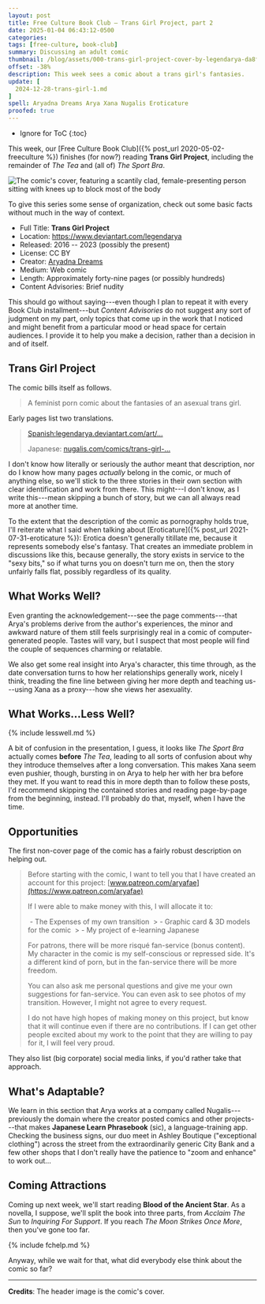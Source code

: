 ```yaml
---
layout: post
title: Free Culture Book Club — Trans Girl Project, part 2
date: 2025-01-04 06:43:12-0500
categories:
tags: [free-culture, book-club]
summary: Discussing an adult comic
thumbnail: /blog/assets/000-trans-girl-project-cover-by-legendarya-da8funa.png
offset: -38%
description: This week sees a comic about a trans girl's fantasies.
update: [
  2024-12-28-trans-girl-1.md
]
spell: Aryadna Dreams Arya Xana Nugalis Eroticature
proofed: true
---
```


* Ignore for ToC
{:toc}

This week, our [Free Culture Book Club]({% post_url 2020-05-02-freeculture %}) finishes (for now?) reading **Trans Girl Project**, including the remainder of *The Tea* and (all of) *The Sport Bra*.

![The comic's cover, featuring a scantily clad, female-presenting person sitting with knees up to block most of the body](/blog/assets/000-trans-girl-project-cover-by-legendarya-da8funa.png "Nothing about this worries me half as much as the science fiction-y title font mixed with the word Project...")

To give this series some sense of organization, check out some basic facts without much in the way of context.

 * Full Title:  **Trans Girl Project**
 * Location:  <https://www.deviantart.com/legendarya>
 * Released:  2016 -- 2023 (possibly the present)
 * License:  CC BY
 * Creator:  [Aryadna Dreams](https://www.deviantart.com/legendarya/about)
 * Medium:  Web comic
 * Length:  Approximately forty-nine pages (or possibly hundreds)
 * Content Advisories:  Brief nudity

This should go without saying---even though I plan to repeat it with every Book Club installment---but *Content Advisories* do not suggest any sort of judgment on my part, only topics that come up in the work that I noticed and might benefit from a particular mood or head space for certain audiences.  I provide it to help you make a decision, rather than a decision in and of itself.

## Trans Girl Project

The comic bills itself as follows.

 > A feminist porn comic about the fantasies of an asexual trans girl.

Early pages list two translations.

 > [Spanish:](https://legendarya.deviantart.com/art/Trans-Girl-Project-ESP-Portada-607127108)[legendarya.deviantart.com/art/…](https://legendarya.deviantart.com/art/TGP-ESP-Patreon-Page-607127927)
 >
 > Japanese: [nugalis.com/comics/trans-girl-…](http://nugalis.com/comics/trans-girl-project)

I don't know how literally or seriously the author meant that description, nor do I know how many pages *actually* belong in the comic, or much of anything else, so we'll stick to the three stories in their own section with clear identification and work from there.  This might---I don't know, as I write this---mean skipping a bunch of story, but we can all always read more at another time.

To the extent that the description of the comic as pornography holds true, I'll reiterate what I said when talking about [Eroticature]({% post_url 2021-07-31-eroticature %}):  Erotica doesn't generally titillate me, because it represents somebody else's fantasy.  That creates an immediate problem in discussions like this, because generally, the story exists in service to the "sexy bits," so if what turns you on doesn't turn me on, then the story unfairly falls flat, possibly regardless of its quality.

## What Works Well?

Even granting the acknowledgement---see the page comments---that Arya's problems derive from the author's experiences, the minor and awkward nature of them still feels surprisingly real in a comic of computer-generated people.  Tastes will vary, but I suspect that most people will find the couple of sequences charming or relatable.

We also get some real insight into Arya's character, this time through, as the date conversation turns to how her relationships generally work, nicely I think, treading the fine line between giving her more depth and teaching us---using Xana as a proxy---how she views her asexuality.

## What Works...Less Well?

{% include lesswell.md %}

A bit of confusion in the presentation, I guess, it looks like *The Sport Bra* actually comes **before** *The Tea*, leading to all sorts of confusion about why they introduce themselves after a long conversation.  This makes Xana seem even pushier, though, bursting in on Arya to help her with her bra before they met.  If you want to read this in more depth than to follow these posts, I'd recommend skipping the contained stories and reading page-by-page from the beginning, instead.  I'll probably do that, myself, when I have the time.

## Opportunities

The first non-cover page of the comic has a fairly robust description on helping out.

 > Before starting with the comic, I want to tell you that I have created an account for this project: [www.patreon.com/aryafae](https://www.patreon.com/aryafae)
 >
 > If I were able to make money with this, I will allocate it to:
 >
 > - The Expenses of my own transition
 > - Graphic card & 3D models for the comic
 > - My project of e-learning Japanese
 >
 > For patrons, there will be more risqué fan-service (bonus content). My character in the comic is my self-conscious or repressed side. It's a different kind of porn, but in the fan-service there will be more freedom.
 >
 > You can also ask me personal questions and give me your own suggestions for fan-service. You can even ask to see photos of my transition. However, I might not agree to every request.
 >
 > I do not have high hopes of making money on this project, but know that it will continue even if there are no contributions. If I can get other people excited about my work to the point that they are willing to pay for it, I will feel very proud.

They also list (big corporate) social media links, if you'd rather take that approach.

## What's Adaptable?

We learn in this section that Arya works at a company called Nugalis---previously the domain where the creator posted comics and other projects---that makes **Japanese Learn Phrasebook** (sic), a language-training app.  Checking the business signs, our duo meet in Ashley Boutique ("exceptional clothing") across the street from the extraordinarily generic City Bank and a few other shops that I don't really have the patience to "zoom and enhance" to work out...

## Coming Attractions

Coming up next week, we'll start reading **Blood of the Ancient Star**.  As a novella, I suppose, we'll split the book into three parts, from *Acclaim The Sun* to *Inquiring For Support*.  If you reach *The Moon Strikes Once More*, then you've gone too far.

{% include fchelp.md %}

Anyway, while we wait for that, what did everybody else think about the comic so far?

* * *

**Credits**:  The header image is the comic's cover.
